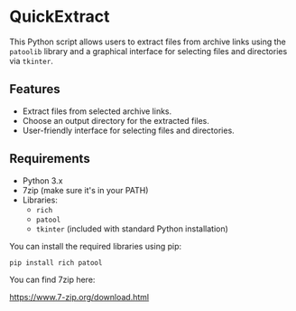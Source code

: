 # QuickExtract

This Python script allows users to extract files from archive links using the `patoolib` library and a graphical interface for selecting files and directories via `tkinter`. 

## Features

- Extract files from selected archive links.
- Choose an output directory for the extracted files.
- User-friendly interface for selecting files and directories.

## Requirements

- Python 3.x
- 7zip (make sure it's in your PATH)
- Libraries:
  - `rich` 
  - `patool`
  - `tkinter` (included with standard Python installation)

You can install the required libraries using pip:

```bash
pip install rich patool
```
You can find 7zip here:

<a href=https://www.7-zip.org/download.html>https://www.7-zip.org/download.html</a>
